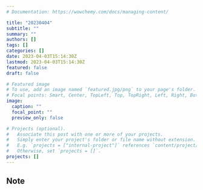 ```yaml
---
# Documentation: https://wowchemy.com/docs/managing-content/

title: "20230404"
subtitle: ""
summary: ""
authors: []
tags: []
categories: []
date: 2023-04-03T15:14:30Z
lastmod: 2023-04-03T15:14:30Z
featured: false
draft: false

# Featured image
# To use, add an image named `featured.jpg/png` to your page's folder.
# Focal points: Smart, Center, TopLeft, Top, TopRight, Left, Right, BottomLeft, Bottom, BottomRight.
image:
  caption: ""
  focal_point: ""
  preview_only: false

# Projects (optional).
#   Associate this post with one or more of your projects.
#   Simply enter your project's folder or file name without extension.
#   E.g. `projects = ["internal-project"]` references `content/project/deep-learning/index.md`.
#   Otherwise, set `projects = []`.
projects: []
---
```


## Note

